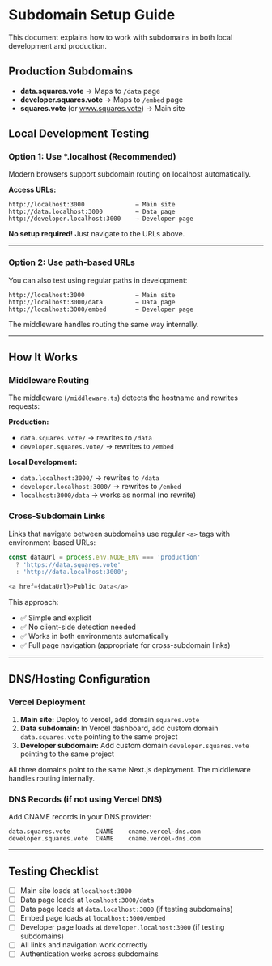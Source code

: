 # Subdomain Setup Guide

This document explains how to work with subdomains in both local development and production.

## Production Subdomains

- **data.squares.vote** → Maps to `/data` page
- **developer.squares.vote** → Maps to `/embed` page
- **squares.vote** (or www.squares.vote) → Main site

## Local Development Testing

### Option 1: Use *.localhost (Recommended)

Modern browsers support subdomain routing on localhost automatically.

**Access URLs:**
```
http://localhost:3000              → Main site
http://data.localhost:3000         → Data page
http://developer.localhost:3000    → Developer page
```

**No setup required!** Just navigate to the URLs above.

---

### Option 2: Use path-based URLs

You can also test using regular paths in development:
```
http://localhost:3000              → Main site
http://localhost:3000/data         → Data page
http://localhost:3000/embed        → Developer page
```

The middleware handles routing the same way internally.

---

## How It Works

### Middleware Routing
The middleware (`/middleware.ts`) detects the hostname and rewrites requests:

**Production:**
- `data.squares.vote/` → rewrites to `/data`
- `developer.squares.vote/` → rewrites to `/embed`

**Local Development:**
- `data.localhost:3000/` → rewrites to `/data`
- `developer.localhost:3000/` → rewrites to `/embed`
- `localhost:3000/data` → works as normal (no rewrite)

### Cross-Subdomain Links
Links that navigate between subdomains use regular `<a>` tags with environment-based URLs:

```typescript
const dataUrl = process.env.NODE_ENV === 'production' 
  ? 'https://data.squares.vote' 
  : 'http://data.localhost:3000';

<a href={dataUrl}>Public Data</a>
```

This approach:
- ✅ Simple and explicit
- ✅ No client-side detection needed
- ✅ Works in both environments automatically
- ✅ Full page navigation (appropriate for cross-subdomain links)

---

## DNS/Hosting Configuration

### Vercel Deployment

1. **Main site:** Deploy to vercel, add domain `squares.vote`
2. **Data subdomain:** In Vercel dashboard, add custom domain `data.squares.vote` pointing to the same project
3. **Developer subdomain:** Add custom domain `developer.squares.vote` pointing to the same project

All three domains point to the same Next.js deployment. The middleware handles routing internally.

### DNS Records (if not using Vercel DNS)

Add CNAME records in your DNS provider:
```
data.squares.vote       CNAME    cname.vercel-dns.com
developer.squares.vote  CNAME    cname.vercel-dns.com
```

---

## Testing Checklist

- [ ] Main site loads at `localhost:3000`
- [ ] Data page loads at `localhost:3000/data`
- [ ] Data page loads at `data.localhost:3000` (if testing subdomains)
- [ ] Embed page loads at `localhost:3000/embed`
- [ ] Developer page loads at `developer.localhost:3000` (if testing subdomains)
- [ ] All links and navigation work correctly
- [ ] Authentication works across subdomains
